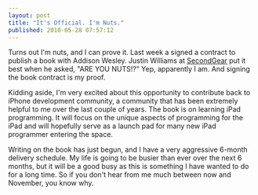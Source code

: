 ```yaml
---
layout: post
title: "It's Official. I'm Nuts."
published: 2010-05-28 07:57:12
---
```

Turns out I'm nuts, and I can prove it. Last week a signed a contract to publish a book with Addison Wesley. Justin Williams at [SecondGear](http://www.secondgearsoftware.com/) put it best when he asked, "ARE YOU NUTS!?" Yep, apparently I am. And signing the book contract is my proof.

Kidding aside, I'm very excited about this opportunity to contribute back to iPhone development community, a community that has been extremely helpful to me over the last couple of years. The book is on learning iPad programming. It will focus on the unique aspects of programming for the iPad and will hopefully serve as a launch pad for many new iPad programmer entering the space.

Writing on the book has just begun, and I have a very aggressive 6-month delivery schedule. My life is going to be busier than ever over the next 6 months, but it will be a good busy as this is something I have wanted to do for a long time. So if you don't hear from me much between now and November, you know why.
